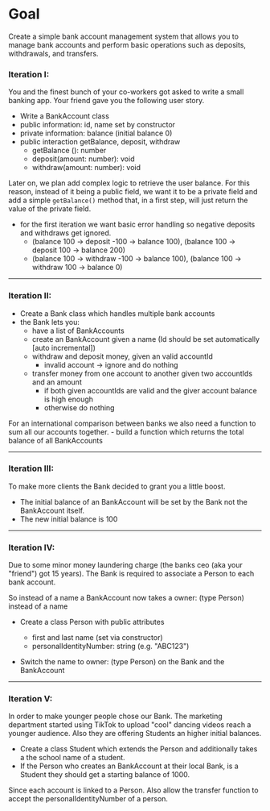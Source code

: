 # Goal
Create a simple bank account management system that allows you to manage bank accounts and perform basic operations such as deposits, withdrawals, and transfers.

### Iteration I:
You and the finest bunch of your co-workers got asked to write a small banking app.
Your friend gave you the following user story.

- Write a BankAccount class
- public information: id, name set by constructor
- private information: balance (initial balance 0)
- public interaction getBalance, deposit, withdraw
  - getBalance (): number
  - deposit(amount: number): void
  - withdraw(amount: number): void

Later on, we plan add complex logic to retrieve the user 
balance. For this reason, instead of it being a public field, 
we want it to be a private field and add a simple 
`getBalance()` method that, in a first step, will 
just return the value of the private field.

- for the first iteration we want basic error handling so
  negative deposits and withdraws get ignored. 
  - (balance 100 -> deposit -100 -> balance 100), (balance 100 -> deposit 100 -> balance 200)
  - (balance 100 -> withdraw -100 -> balance 100), (balance 100 -> withdraw 100 -> balance 0)

-------------
### Iteration II:
- Create a Bank class which handles multiple bank accounts
- the Bank lets you:
  - have a list of BankAccounts
  - create an BankAccount given a name (Id should be set automatically [auto incremental])
  - withdraw and deposit money, given an valid accountId
    - invalid account -> ignore and do nothing
  - transfer money from one account to another given two accountIds and an amount
    - if both given accountIds are valid and the giver account balance is high enough
    - otherwise do nothing

For an international comparison between banks we also need a function to sum all our accounts together.
    - build a function which returns the total balance of all BankAccounts

-------------
### Iteration III:
To make more clients the Bank decided to grant you a little boost.
- The initial balance of an BankAccount will be set by the Bank not the BankAccount itself.
- The new initial balance is 100

-------------
### Iteration IV:
Due to some minor money laundering charge (the banks ceo (aka your "friend") got 15 years). The Bank is required to associate a Person to each bank account.

So instead of a name a BankAccount now takes a owner: (type Person) instead of a name
- Create a class Person with public attributes
  - first and last name (set via constructor)
  - personalIdentityNumber: string (e.g. "ABC123")

- Switch the name to owner: (type Person) on the Bank and the BankAccount

-------------

### Iteration V:
In order to make younger people chose our Bank. The marketing department started using TikTok to upload "cool" dancing videos reach a younger audience. Also they are offering Students an higher initial balances.

- Create a class Student which extends the Person and additionally takes a the school name of a student.
- If the Person who creates an BankAccount at their local Bank, is a Student they should get a starting balance of 1000.

Since each account is linked to a Person.
Also allow the transfer function to accept the personalIdentityNumber of a person.
